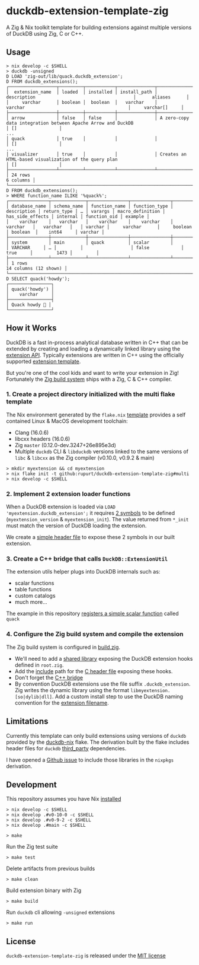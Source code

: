 # duckdb-extension-template-zig

A Zig & Nix toolkit template for building extensions against multiple versions of DuckDB
using Zig, C or C++.

## Usage

```shell
> nix develop -c $SHELL
> duckdb -unsigned
D LOAD 'zig-out/lib/quack.duckdb_extension';
D FROM duckdb_extensions();
┌──────────────────┬─────────┬───────────┬──────────────┬────────────────────────────────────────────────────────────────────────────────────┬───────────────────┐
│  extension_name  │ loaded  │ installed │ install_path │                                    description                                     │      aliases      │
│     varchar      │ boolean │  boolean  │   varchar    │                                      varchar                                       │     varchar[]     │
├──────────────────┼─────────┼───────────┼──────────────┼────────────────────────────────────────────────────────────────────────────────────┼───────────────────┤
│ arrow            │ false   │ false     │              │ A zero-copy data integration between Apache Arrow and DuckDB                       │ []                │
...
│ quack            │ true    │           │              │                                                                                    │ []                │
...
│ visualizer       │ true    │           │              │ Creates an HTML-based visualization of the query plan                              │ []                │
├──────────────────┴─────────┴───────────┴──────────────┴────────────────────────────────────────────────────────────────────────────────────┴───────────────────┤
│ 24 rows                                                                                                                                              6 columns │
└────────────────────────────────────────────────────────────────────────────────────────────────────────────────────────────────────────────────────────────────┘
D FROM duckdb_extensions();
> WHERE function_name ILIKE '%quack%';
┌───────────────┬─────────────┬───────────────┬───────────────┬─────────────┬─────────────┬───┬─────────┬──────────────────┬──────────────────┬──────────┬──────────────┬─────────┐
│ database_name │ schema_name │ function_name │ function_type │ description │ return_type │ … │ varargs │ macro_definition │ has_side_effects │ internal │ function_oid │ example │
│    varchar    │   varchar   │    varchar    │    varchar    │   varchar   │   varchar   │   │ varchar │     varchar      │     boolean      │ boolean  │    int64     │ varchar │
├───────────────┼─────────────┼───────────────┼───────────────┼─────────────┼─────────────┼───┼─────────┼──────────────────┼──────────────────┼──────────┼──────────────┼─────────┤
│ system        │ main        │ quack         │ scalar        │             │ VARCHAR     │ … │         │                  │ false            │ true     │         1473 │         │
├───────────────┴─────────────┴───────────────┴───────────────┴─────────────┴─────────────┴───┴─────────┴──────────────────┴──────────────────┴──────────┴──────────────┴─────────┤
│ 1 rows                                                                                                                                                    14 columns (12 shown) │
└─────────────────────────────────────────────────────────────────────────────────────────────────────────────────────────────────────────────────────────────────────────────────┘
D SELECT quack('howdy');
┌────────────────┐
│ quack('howdy') │
│    varchar     │
├────────────────┤
│ Quack howdy 🐥 │
└────────────────┘
```

## How it Works

DuckDB is a fast in-process analytical database written in C++ that can be extended by
creating and loading a dynamically linked library using the [extension API](https://duckdb.org/docs/extensions/overview.html). 
Typically extensions are written in C++ using the officially supported [extension template](https://github.com/duckdb/extension-template).

But you're one of the cool kids and want to write your extension in Zig! Fortunately the [Zig build system](https://ziglang.org/learn/build-system/)
ships with a Zig, C & C++ compiler. 

### 1. Create a project directory initialized with the multi flake template

The Nix environment generated by the `flake.nix` [template](https://github.com/rupurt/duckdb-extension-template-zig/blob/main/templates/multi/flake.nix)
provides a self contained Linux & MacOS development toolchain:

- Clang (16.0.6)
- libcxx headers (16.0.6)
- Zig `master` (0.12.0-dev.3247+26e895e3d)
- Multiple `duckdb` CLI & `libduckdb` versions linked to the same versions of `libc` & `libcxx` as the Zig compiler (v0.10.0, v0.9.2 & main)

```shell
> mkdir myextension && cd myextension
> nix flake init -t github:rupurt/duckdb-extension-template-zig#multi
> nix develop -c $SHELL
```

### 2. Implement 2 extension loader functions

When a DuckDB extension is loaded via `LOAD 'myextension.duckdb_extension';` it requires [2 symbols](https://github.com/rupurt/duckdb-extension-template-zig/blob/main/src/root.zig#L7C1-L13C2)
to be defined (`myextension_version` & `myextension_init`). The value returned from `*_init` must
match the version of DuckDB loading the extension.

We create a [simple header file](https://github.com/rupurt/duckdb-extension-template-zig/blob/main/src/include/bridge.h) to
expose these 2 symbols in our built extension.

### 3. Create a C++ bridge that calls `DuckDB::ExtensionUtil`

The extension utils helper plugs into DuckDB internals such as:

- scalar functions
- table functions
- custom catalogs
- much more...

The example in this repository [registers a simple scalar function](https://github.com/rupurt/duckdb-extension-template-zig/blob/main/src/bridge.cpp#L26) called `quack`

### 4. Configure the Zig build system and compile the extension

The Zig build system is configured in [build.zig](https://github.com/rupurt/duckdb-extension-template-zig/blob/main/build.zig).

- We'll need to add a [shared library](https://github.com/rupurt/duckdb-extension-template-zig/blob/main/build.zig#L12) exposing
the DuckDB extension hooks defined in `root.zig`.
- Add the [include](https://github.com/rupurt/duckdb-extension-template-zig/blob/main/build.zig#L16) path for the
[C header file](https://github.com/rupurt/duckdb-extension-template-zig/tree/main/src/include) exposing these hooks.
- Don't forget the [C++ bridge](https://github.com/rupurt/duckdb-extension-template-zig/blob/main/build.zig#L19)
- By convention DuckDB extensions use the file suffix `.duckdb_extension`. Zig writes the dynamic library using 
the format `libmyextension.[so|dylib|dll]`. Add a custom install step to use the DuckDB naming convention
for the [extension filename](https://github.com/rupurt/duckdb-extension-template-zig/blob/main/build.zig#L29).

## Limitations

Currently this template can only build extensions using versions of `duckdb` provided by the [duckdb-nix](https://github.com/rupurt/duckdb-nix)
flake. The derivation built by the flake includes header files for `duckdb` [third_party](https://github.com/duckdb/duckdb/tree/main/third_party)
dependencies.

I have opened a [Github issue](https://github.com/NixOS/nixpkgs/issues/292855) to include those libraries
in the `nixpkgs` derivation.

## Development

This repository assumes you have Nix [installed](https://determinate.systems/posts/determinate-nix-installer)

```shell
> nix develop -c $SHELL
> nix develop .#v0-10-0 -c $SHELL
> nix develop .#v0-9-2 -c $SHELL
> nix develop .#main -c $SHELL
```

```shell
> make
```

Run the Zig test suite

```shell
> make test
```

Delete artifacts from previous builds

```shell
> make clean
```

Build extension binary with Zig

```shell
> make build
```

Run `duckdb` cli allowing `-unsigned` extensions

```shell
> make run
```

## License

`duckdb-extension-template-zig` is released under the [MIT license](./LICENSE)
